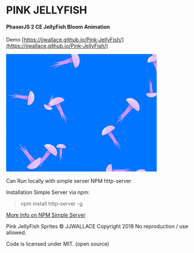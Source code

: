 # PINK JELLYFISH #
#### PhaserJS 2 CE JellyFish Bloom Animation ###



Demo
[https://jjwallace.github.io/Pink-JellyFish/](https://jjwallace.github.io/Pink-JellyFish/)

![alt text](https://raw.githubusercontent.com/jjwallace/Pink-JellyFish/master/assets/screenshot/jellyfish.png)

Can Run locally with simple server NPM http-server

Installation Simple Server via npm:

> npm install http-server -g 

[More Info on NPM Simple Server](https://www.npmjs.com/package/http-server)

Pink JellyFish Sprites © JJWALLACE Copyright 2018
No reproduction / use allowed.

Code is licensed under MIT. (open source)